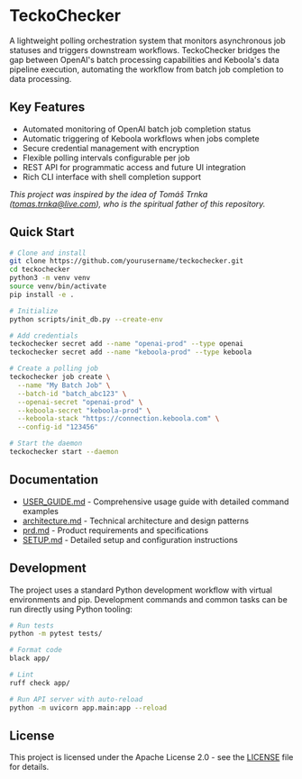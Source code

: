 # TeckoChecker

A lightweight polling orchestration system that monitors asynchronous job statuses and triggers downstream workflows. TeckoChecker bridges the gap between OpenAI's batch processing capabilities and Keboola's data pipeline execution, automating the workflow from batch job completion to data processing.

## Key Features

- Automated monitoring of OpenAI batch job completion status
- Automatic triggering of Keboola workflows when jobs complete
- Secure credential management with encryption
- Flexible polling intervals configurable per job
- REST API for programmatic access and future UI integration
- Rich CLI interface with shell completion support

*This project was inspired by the idea of Tomáš Trnka (tomas.trnka@live.com), who is the spiritual father of this repository.*

## Quick Start

```bash
# Clone and install
git clone https://github.com/yourusername/teckochecker.git
cd teckochecker
python3 -m venv venv
source venv/bin/activate
pip install -e .

# Initialize
python scripts/init_db.py --create-env

# Add credentials
teckochecker secret add --name "openai-prod" --type openai
teckochecker secret add --name "keboola-prod" --type keboola

# Create a polling job
teckochecker job create \
  --name "My Batch Job" \
  --batch-id "batch_abc123" \
  --openai-secret "openai-prod" \
  --keboola-secret "keboola-prod" \
  --keboola-stack "https://connection.keboola.com" \
  --config-id "123456"

# Start the daemon
teckochecker start --daemon
```

## Documentation

- [USER_GUIDE.md](docs/USER_GUIDE.md) - Comprehensive usage guide with detailed command examples
- [architecture.md](docs/architecture.md) - Technical architecture and design patterns
- [prd.md](docs/prd.md) - Product requirements and specifications
- [SETUP.md](docs/SETUP.md) - Detailed setup and configuration instructions

## Development

The project uses a standard Python development workflow with virtual environments and pip. Development commands and common tasks can be run directly using Python tooling:

```bash
# Run tests
python -m pytest tests/

# Format code
black app/

# Lint
ruff check app/

# Run API server with auto-reload
python -m uvicorn app.main:app --reload
```

## License

This project is licensed under the Apache License 2.0 - see the [LICENSE](LICENSE) file for details.